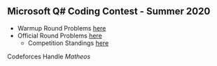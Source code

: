 ## Microsoft Q# Coding Contest - Summer 2020
* Warmup Round Problems [here](https://codeforces.com/contest/1357)
* Official Round Problems [here](https://codeforces.com/contest/1357)
   * Competition Standings [here](https://codeforces.com/contest/1357/standings)
   
Codeforces Handle *Matheos*
